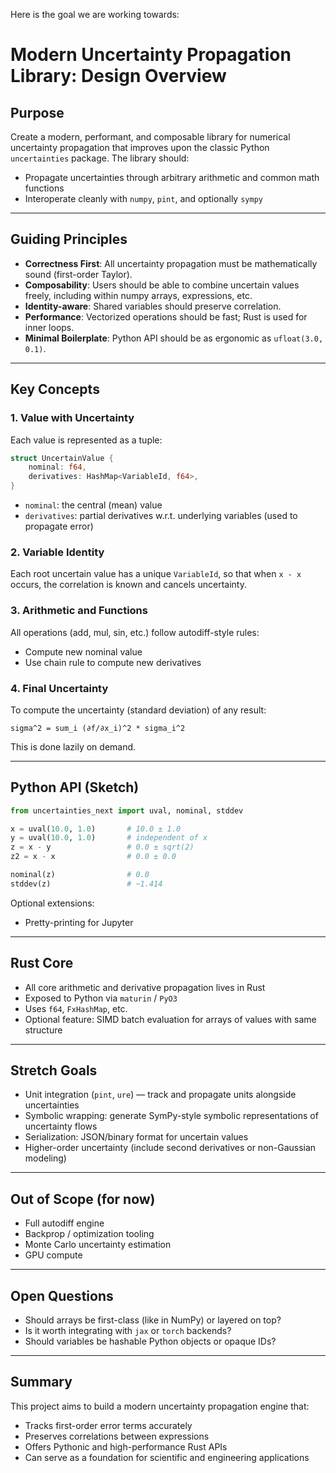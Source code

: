 Here is the goal we are working towards:


# Modern Uncertainty Propagation Library: Design Overview

## Purpose

Create a modern, performant, and composable library for numerical uncertainty propagation that improves upon the classic Python `uncertainties` package. The library should:

* Propagate uncertainties through arbitrary arithmetic and common math functions
* Interoperate cleanly with `numpy`, `pint`, and optionally `sympy`

---

## Guiding Principles

* **Correctness First**: All uncertainty propagation must be mathematically sound (first-order Taylor).
* **Composability**: Users should be able to combine uncertain values freely, including within numpy arrays, expressions, etc.
* **Identity-aware**: Shared variables should preserve correlation.
* **Performance**: Vectorized operations should be fast; Rust is used for inner loops.
* **Minimal Boilerplate**: Python API should be as ergonomic as `ufloat(3.0, 0.1)`.

---

## Key Concepts

### 1. Value with Uncertainty

Each value is represented as a tuple:

```rust
struct UncertainValue {
    nominal: f64,
    derivatives: HashMap<VariableId, f64>,
}
```

* `nominal`: the central (mean) value
* `derivatives`: partial derivatives w\.r.t. underlying variables (used to propagate error)

### 2. Variable Identity

Each root uncertain value has a unique `VariableId`, so that when `x - x` occurs, the correlation is known and cancels uncertainty.

### 3. Arithmetic and Functions

All operations (add, mul, sin, etc.) follow autodiff-style rules:

* Compute new nominal value
* Use chain rule to compute new derivatives

### 4. Final Uncertainty

To compute the uncertainty (standard deviation) of any result:

```text
sigma^2 = sum_i (∂f/∂x_i)^2 * sigma_i^2
```

This is done lazily on demand.

---

## Python API (Sketch)

```python
from uncertainties_next import uval, nominal, stddev

x = uval(10.0, 1.0)       # 10.0 ± 1.0
y = uval(10.0, 1.0)       # independent of x
z = x - y                 # 0.0 ± sqrt(2)
z2 = x - x                # 0.0 ± 0.0

nominal(z)                # 0.0
stddev(z)                 # ~1.414
```

Optional extensions:

* Pretty-printing for Jupyter

---

## Rust Core

* All core arithmetic and derivative propagation lives in Rust
* Exposed to Python via `maturin` / `PyO3`
* Uses `f64`, `FxHashMap`, etc.
* Optional feature: SIMD batch evaluation for arrays of values with same structure

---

## Stretch Goals

* Unit integration (`pint`, `ure`) — track and propagate units alongside uncertainties
* Symbolic wrapping: generate SymPy-style symbolic representations of uncertainty flows
* Serialization: JSON/binary format for uncertain values
* Higher-order uncertainty (include second derivatives or non-Gaussian modeling)

---

## Out of Scope (for now)

* Full autodiff engine
* Backprop / optimization tooling
* Monte Carlo uncertainty estimation
* GPU compute

---

## Open Questions

* Should arrays be first-class (like in NumPy) or layered on top?
* Is it worth integrating with `jax` or `torch` backends?
* Should variables be hashable Python objects or opaque IDs?

---

## Summary

This project aims to build a modern uncertainty propagation engine that:

* Tracks first-order error terms accurately
* Preserves correlations between expressions
* Offers Pythonic and high-performance Rust APIs
* Can serve as a foundation for scientific and engineering applications
